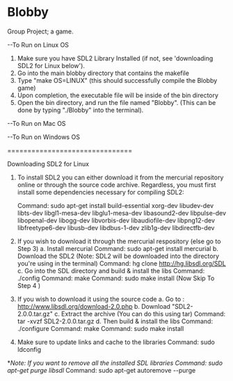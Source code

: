 Blobby
======

Group Project; a game.


--To Run on Linux OS
1. Make sure you have SDL2 Library Installed (if not, see 'downloading SDL2 for Linux below').
2. Go into the main blobby directory that contains the makefile
3. Type "make OS=LINUX" (this should successfully compile the Blobby game)
4. Upon completion, the executable file will be inside of the bin directory
5. Open the bin directory, and run the file named "Blobby". 
	(This can be done by typing "./Blobby" into the terminal).

--To Run on Mac OS


--To Run on Windows OS



===============================

Downloading SDL2 for Linux

1. To install SDL2 you can either download it from the mercurial repository online or through the source code archive.
	Regardless, you must first install some dependencies necessary for compiling SDL2:

	Command: sudo apt-get install build-essential xorg-dev libudev-dev libts-dev libgl1-mesa-dev libglu1-mesa-dev libasound2-dev libpulse-dev libopenal-dev libogg-dev libvorbis-dev libaudiofile-dev libpng12-dev libfreetype6-dev libusb-dev libdbus-1-dev zlib1g-dev libdirectfb-dev 

2. If you wish to download it through the mercurial respository (else go to Step 3)
	a. Install mercurial
		Command: sudo apt-get install mercurial
	b. Download the SDL2 (Note: SDL2 will be downloaded into the directory you're using in the terminal)
		Command: hg clone http://hg.libsdl.org/SDL
	c. Go into the SDL directory and build & install the libs
		Command: ./config
		Command: make
		Command: sudo make install
	(Now Skip To Step 4 )		
	
3. If you wish to download it using the source code
	a. Go to :  http://www.libsdl.org/download-2.0.php 
	b. Download "SDL2-2.0.0.tar.gz"
	c. Extract the archive (You can do this using tar)
		Command: tar -xvzf SDL2-2.0.0.tar.gz
	d. Then build & install the libs
		Command: ./configure
		Command: make
		Command: sudo make install 
4. Make sure to update links and cache to the libraries
	Command: sudo ldconfig

**Note: If you want to remove all the installed SDL libraries
	Command: sudo apt-get purge libsdl*
	Command: sudo apt-get autoremove --purge 
